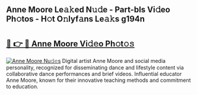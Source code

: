 ## Anne Moore Le𝚊𝚔ed N𝚞𝚍e - Part-bIs Vi𝚍eo Ph𝚘tos - H𝚘t O𝚗lyf𝚊ns Le𝚊𝚔s g194n

# <h2><a href="http://hfaeyna.feru.top/?c=Anne+Moore">🔗 👉 🔴 Anne Moore Vi𝚍𝚎o Ph𝚘t𝚘𝚜</a></h2>

[![Anne Moore Nu𝚍𝚎s](https://i.imgur.com/0TWrTi3.gif)](http://hfaeyna.feru.top/?c=Anne+Moore)
Digital artist Anne Moore and social media personality, recognized for disseminating dance and lifestyle content via collaborative dance performances and brief videos. Influential educator Anne Moore, known for their innovative teaching methods and commitment to education. 

